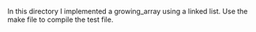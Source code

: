 In this directory I implemented a growing_array using a linked list. Use the make file to compile the test file.
